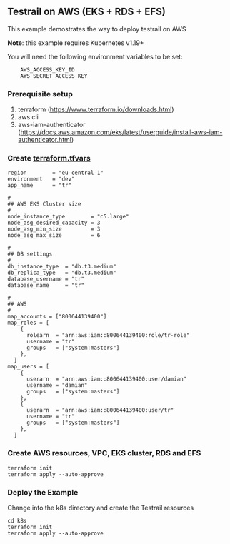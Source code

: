 ## Testrail on AWS (EKS + RDS + EFS)

This example demostrates the way to deploy testrail on AWS

**Note**: this example requires Kubernetes v1.19+

You will need the following environment variables to be set:
```
    AWS_ACCESS_KEY_ID
    AWS_SECRET_ACCESS_KEY
```

### Prerequisite setup

1. terraform (https://www.terraform.io/downloads.html)
2. aws cli
3. aws-iam-authenticator (https://docs.aws.amazon.com/eks/latest/userguide/install-aws-iam-authenticator.html)

### Create [terraform.tfvars](./terraform.tfvars)
```
region        = "eu-central-1"
environment   = "dev"
app_name      = "tr"

#
## AWS EKS Cluster size
#
node_instance_type        = "c5.large"
node_asg_desired_capacity = 3
node_asg_min_size         = 3
node_asg_max_size         = 6

#
## DB settings
#
db_instance_type  = "db.t3.medium"
db_replica_type   = "db.t3.medium"
database_username = "tr"
database_name     = "tr"

#
## AWS
#
map_accounts = ["800644139400"]
map_roles = [
    {
      rolearn  = "arn:aws:iam::800644139400:role/tr-role"
      username = "tr"
      groups   = ["system:masters"]
    },
  ]
map_users = [
    {
      userarn  = "arn:aws:iam::800644139400:user/damian"
      username = "damian"
      groups   = ["system:masters"]
    },
    {
      userarn  = "arn:aws:iam::800644139400:user/tr"
      username = "tr"
      groups   = ["system:masters"]
    },
  ]

```

### Create AWS resources, VPC, EKS cluster, RDS and EFS
```
terraform init
terraform apply --auto-approve
```
### Deploy the Example
Change into the k8s directory and create the Testrail resources
```
cd k8s
terraform init
terraform apply --auto-approve
```

